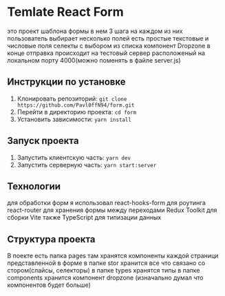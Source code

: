# Temlate React Form

это проект шаблона формы в нем 3 шага
на каждом из них пользователь выбирает несколько полей
есть простые текстовые и числовые поля
селекты с выбором из списка
компонент Dropzone
в конце отправка происходит на тестовый сервер расположеный
на локальном порту 4000(можно поменять в файле server.js)

## Инструкции по установке

1. Клонировать репозиторий: `git clone https://github.com/Pavl0ffN94/form.git`
2. Перейти в директорию проекта: `cd form`
3. Установить зависимости: `yarn install`

## Запуск проекта

1. Запустить клиентскую часть: `yarn dev`
2. Запустить серверную часть: `yarn start:server`

## Технологии

для обработки форм я использовал react-hooks-form
для роутинга react-router
для хранения формы между переходами Redux Toolkit
для сборки Vite
также TypeScript для типизации данных

## Структура проекта

В поекте есть папка pages там хранятся компоненты каждой страници представленной в форме
в папке stor хранится все что связано со стором(слайсы, селекторы)
в папке types хранятся типы
в папке components хранится компонент dropzone
(изначально думал что компонентов будет больше)
